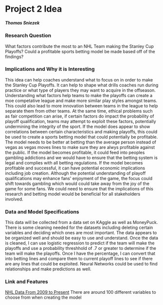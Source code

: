 # Project 2  Idea
##### _Thomas Sniezek_

### Research Question
What factors contribute the most to an NHL Team making the Stanley Cup Playoffs? Could a profitable sports betting model be made based off of the findings?


### Implications and Why it is Interesting
This idea can help coaches understand what to focus on in order to make the Stanley Cup Playoffs. It can help to shape what drills coaches run during practice or what type of players they may want to acquire in the offseason. Understanding what factors help teams to make the playoffs can create a moe competative league and make more similar play styles amongst teams. This could also lead to more innovation between teams in the league to help separate them from other teams. At the same time, ethical problems such as fair competition can arise, if certain factors do impact the probability of playoff qualification, teams may attempt to exploit these factors, potentially undermining the integrity of the sport. If the model does appear to show correlations between certain characteristics and making playoffs, this could be used to create a sports betting model that could potentially be profitable. The model needs to be better at betting than the average person instead of vegas as vegas moves lines to make sure they are alwys profitable against the public. If the model becomes profitable, it could feed into peoples gambling addictions and we would have to ensure that the betting system is legal and complies with all betting regulations. If the model becomes profitable and successful, it can have potential economic implications including job creation. Although the potential understanding of playoff qualifications may enhance fans' enjoyment of the game, the focus could shift towards gambling which would could take away from the joy of the game for some fans. We could need to ensure that the implications of this research and betting model would be beneficial for all stakeholders involved. 

### Data and Model Specifications
This data will be collected from a data set on KAggle as well as MoneyPuck. There is some cleaning needed for the datasets including deleting certain variables and deciding which ones are most important. The data appears to be organized well and should be easy to use and understand. Once the data is cleaned, I can use logistic regression to predict if the team will make the playoffs and use a probability threshhold of .7 or greater to determine if the team will make the playoffs. Once I have the percentage, I can convert that into betting lines and compare them to current playoff lines to see if there are any lines that could be exploited. Neural Networks could be used to find relationships and make predictions as well. 

### Link and Features
[NHL Data From 2009 to Present](https://moneypuck.com/data.htm)
There are around 100 different variables to choose from when creating the model

